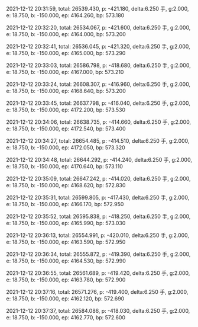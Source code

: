 2021-12-12 20:31:59, total: 26539.430, p: -421.180, delta:6.250 手, g:2.000, e: 18.750, b: -150.000, ep: 4164.260, bp: 573.180

2021-12-12 20:32:20, total: 26534.067, p: -421.600, delta:6.250 手, g:2.000, e: 18.750, b: -150.000, ep: 4164.000, bp: 573.200

2021-12-12 20:32:41, total: 26536.045, p: -421.320, delta:6.250 手, g:2.000, e: 18.750, b: -150.000, ep: 4165.000, bp: 573.290

2021-12-12 20:33:03, total: 26586.798, p: -418.680, delta:6.250 手, g:2.000, e: 18.750, b: -150.000, ep: 4167.000, bp: 573.210

2021-12-12 20:33:24, total: 26608.307, p: -416.960, delta:6.250 手, g:2.000, e: 18.750, b: -150.000, ep: 4168.640, bp: 573.200

2021-12-12 20:33:45, total: 26637.798, p: -416.040, delta:6.250 手, g:2.000, e: 18.750, b: -150.000, ep: 4172.200, bp: 573.530

2021-12-12 20:34:06, total: 26638.735, p: -414.660, delta:6.250 手, g:2.000, e: 18.750, b: -150.000, ep: 4172.540, bp: 573.400

2021-12-12 20:34:27, total: 26654.485, p: -414.510, delta:6.250 手, g:2.000, e: 18.750, b: -150.000, ep: 4172.050, bp: 573.320

2021-12-12 20:34:48, total: 26644.292, p: -414.240, delta:6.250 手, g:2.000, e: 18.750, b: -150.000, ep: 4170.640, bp: 573.110

2021-12-12 20:35:09, total: 26647.242, p: -414.020, delta:6.250 手, g:2.000, e: 18.750, b: -150.000, ep: 4168.620, bp: 572.830

2021-12-12 20:35:31, total: 26599.805, p: -417.430, delta:6.250 手, g:2.000, e: 18.750, b: -150.000, ep: 4166.170, bp: 572.950

2021-12-12 20:35:52, total: 26595.838, p: -418.250, delta:6.250 手, g:2.000, e: 18.750, b: -150.000, ep: 4165.990, bp: 573.030

2021-12-12 20:36:13, total: 26554.991, p: -420.010, delta:6.250 手, g:2.000, e: 18.750, b: -150.000, ep: 4163.590, bp: 572.950

2021-12-12 20:36:34, total: 26555.872, p: -419.390, delta:6.250 手, g:2.000, e: 18.750, b: -150.000, ep: 4164.530, bp: 572.990

2021-12-12 20:36:55, total: 26561.689, p: -419.420, delta:6.250 手, g:2.000, e: 18.750, b: -150.000, ep: 4163.780, bp: 572.900

2021-12-12 20:37:16, total: 26571.276, p: -419.400, delta:6.250 手, g:2.000, e: 18.750, b: -150.000, ep: 4162.120, bp: 572.690

2021-12-12 20:37:37, total: 26584.086, p: -418.030, delta:6.250 手, g:2.000, e: 18.750, b: -150.000, ep: 4162.770, bp: 572.600